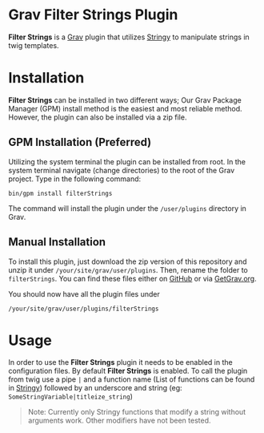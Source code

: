 # Grav Filter Strings Plugin

**Filter Strings** is a [Grav](http://github.com/getgrav/grav) plugin that utilizes [Stringy](https://github.com/danielstjules/Stringy) to manipulate strings in twig templates. 

# Installation

**Filter Strings** can be installed in two different ways; Our Grav Package Manager (GPM) install method is the easiest and most reliable method. However, the plugin can also be installed via a zip file.

## GPM Installation (Preferred)

Utilizing the system terminal the plugin can be installed from root.
In the system terminal navigate (change directories) to the root of the Grav project. Type in the following command:

    bin/gpm install filterStrings

The command will install the plugin under the `/user/plugins` directory in Grav.

## Manual Installation

To install this plugin, just download the zip version of this repository and unzip it under `/your/site/grav/user/plugins`. Then, rename the folder to `filterStrings`. You can find these files either on [GitHub](https://github.com/getgrav/grav-plugin-filterStrings) or via [GetGrav.org](http://getgrav.org/downloads/plugins#extras).

You should now have all the plugin files under

    /your/site/grav/user/plugins/filterStrings


# Usage

In order to use the **Filter Strings** plugin it needs to be enabled in the configuration files. By default **Filter Strings** is enabled. To call the plugin from twig use a pipe `|` and a function name (List of functions can be found in [Stringy](https://github.com/danielstjules/Stringy)) followed by an underscore and string (eg: `SomeStringVariable|titleize_string`)

> Note: Currently only Stringy functions that modify a string without arguments work. Other modifiers have not been tested.